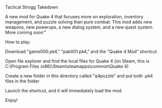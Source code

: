 Tactical Strogg Takedown


A new mod for Quake 4 that focuses more on exploration, inventory management, and puzzle solving than pure combat. This mod adds new weapons, new powerups, a new dialog system, and a new quest system. More coming soon™


How to play:

Download "game000.pk4," "pak001.pk4," and the "Quake 4 Mod" shortcut

Open file explorer and find the local files for Quake 4 (on Steam, this is C:\Program Files (x86)\Steam\steamapps\common\Quake 4)

Create a new folder in this directory called "q4puzzle" and put both .pk4 files in the folder

Launch the shortcut, and it will immediately load the mod


Enjoy!
